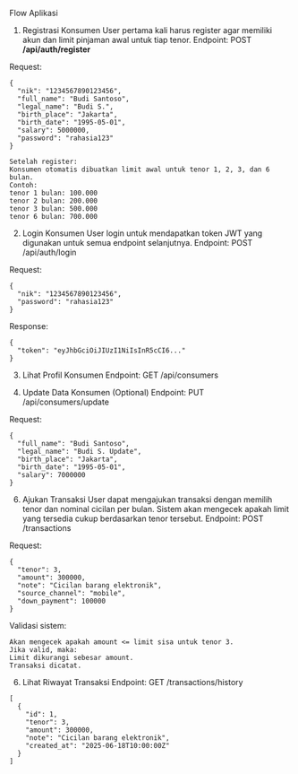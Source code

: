  Flow Aplikasi 
1. Registrasi Konsumen
User pertama kali harus register agar memiliki akun dan limit pinjaman awal untuk tiap tenor.
Endpoint: POST **/api/auth/register**

Request:
```
{
  "nik": "1234567890123456",
  "full_name": "Budi Santoso",
  "legal_name": "Budi S.",
  "birth_place": "Jakarta",
  "birth_date": "1995-05-01",
  "salary": 5000000,
  "password": "rahasia123"
}
```
```
Setelah register:
Konsumen otomatis dibuatkan limit awal untuk tenor 1, 2, 3, dan 6 bulan.
Contoh:
tenor 1 bulan: 100.000  
tenor 2 bulan: 200.000  
tenor 3 bulan: 500.000  
tenor 6 bulan: 700.000  
```

2. Login Konsumen
User login untuk mendapatkan token JWT yang digunakan untuk semua endpoint selanjutnya.
Endpoint: POST /api/auth/login

Request:
```
{
  "nik": "1234567890123456",
  "password": "rahasia123"
}
```
Response:
```
{
  "token": "eyJhbGciOiJIUzI1NiIsInR5cCI6..."
}
```

3. Lihat Profil Konsumen
Endpoint: GET /api/consumers

4. Update Data Konsumen (Optional)
Endpoint: PUT /api/consumers/update

Request:
```
{
  "full_name": "Budi Santoso",
  "legal_name": "Budi S. Update",
  "birth_place": "Jakarta",
  "birth_date": "1995-05-01",
  "salary": 7000000
}
```

6. Ajukan Transaksi
User dapat mengajukan transaksi dengan memilih tenor dan nominal cicilan per bulan.
Sistem akan mengecek apakah limit yang tersedia cukup berdasarkan tenor tersebut.
Endpoint: POST /transactions

Request:
```
{
  "tenor": 3,
  "amount": 300000,
  "note": "Cicilan barang elektronik",
  "source_channel": "mobile",
  "down_payment": 100000
}
```

Validasi sistem:
```
Akan mengecek apakah amount <= limit sisa untuk tenor 3.
Jika valid, maka:
Limit dikurangi sebesar amount.
Transaksi dicatat.
```

6. Lihat Riwayat Transaksi
Endpoint: GET /transactions/history
```
[
  {
    "id": 1,
    "tenor": 3,
    "amount": 300000,
    "note": "Cicilan barang elektronik",
    "created_at": "2025-06-18T10:00:00Z"
  }
]
```

